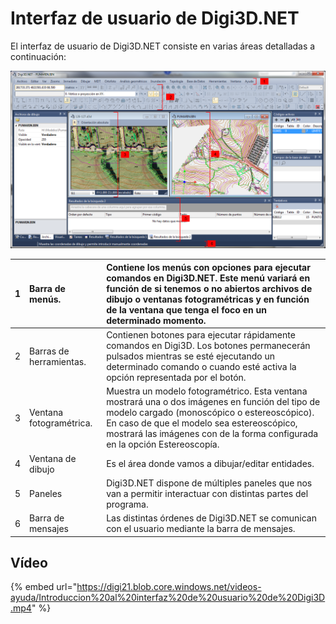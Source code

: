 # Interfaz de usuario de Digi3D.NET

El interfaz de usuario de Digi3D.NET  consiste en varias áreas detalladas a continuación: 

![Interfaz de usuario de Digi3D.NET](../../../.gitbook/assets/interfaz-de-usuario-de-digi3d.png)

| 1 | Barra de menús. | Contiene los menús con opciones para ejecutar comandos en Digi3D.NET. Este menú variará en función de si tenemos o no abiertos archivos de dibujo o ventanas fotogramétricas y en función de la ventana que tenga el foco en un determinado momento. |
| :--- | :--- | :--- |
| 2 | Barras de herramientas. | Contienen botones para ejecutar rápidamente comandos en Digi3D. Los botones permanecerán pulsados mientras se esté ejecutando un determinado comando o cuando esté activa la opción representada por el botón. |
| 3 | Ventana fotogramétrica. | Muestra un modelo fotogramétrico. Esta ventana mostrará una o dos imágenes en función del tipo de modelo cargado \(monoscópico o estereoscópico\). En caso de que el modelo sea estereoscópico, mostrará las imágenes con de la forma configurada en la opción Estereoscopía. |
| 4 | Ventana de dibujo | Es el área donde vamos a dibujar/editar entidades. |
| 5 | Paneles | Digi3D.NET dispone de múltiples paneles que nos van a permitir interactuar con distintas partes del programa. |
| 6 | Barra de mensajes | Las distintas órdenes de Digi3D.NET se comunican con el usuario mediante la barra de mensajes. |

## Vídeo

{% embed url="https://digi21.blob.core.windows.net/videos-ayuda/Introduccion%20al%20interfaz%20de%20usuario%20de%20Digi3D.mp4" %}



